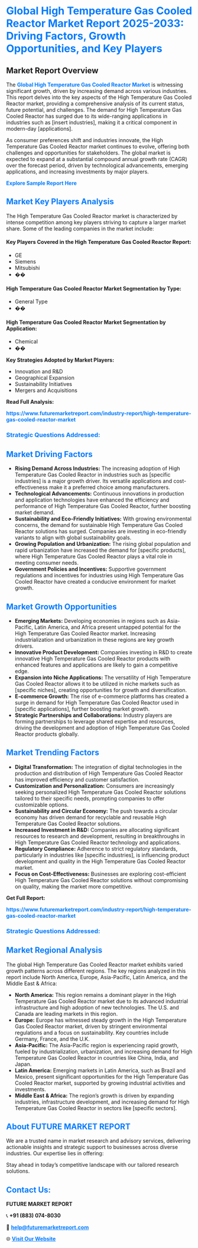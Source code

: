 <h1 style="color: #007BFF;">Global High Temperature Gas Cooled Reactor Market Report 2025-2033: Driving Factors, Growth Opportunities, and Key Players</h1>

<section id="overview">
<h2>Market Report Overview</h2>
<p>The <a href="https://www.futuremarketreport.com/industry-report/high-temperature-gas-cooled-reactor-market" style="color: #007BFF; text-decoration: none;"><strong>Global High Temperature Gas Cooled Reactor Market</strong></a> is witnessing significant growth, driven by increasing demand across various industries. This report delves into the key aspects of the High Temperature Gas Cooled Reactor market, providing a comprehensive analysis of its current status, future potential, and challenges. The demand for High Temperature Gas Cooled Reactor has surged due to its wide-ranging applications in industries such as [insert industries], making it a critical component in modern-day [applications].</p>
<p>As consumer preferences shift and industries innovate, the High Temperature Gas Cooled Reactor market continues to evolve, offering both challenges and opportunities for stakeholders. The global market is expected to expand at a substantial compound annual growth rate (CAGR) over the forecast period, driven by technological advancements, emerging applications, and increasing investments by major players.</p>
</section>

<section id="overview">
<p><a href="https://www.futuremarketreport.com/request-sample/reportId=117645" style="color: #007BFF; text-decoration: none;"><strong>Explore Sample Report Here</strong></a></p>
</section>

<section id="key-players">
<h2 style="color: #007BFF;">Market Key Players Analysis</h2>
<p>The High Temperature Gas Cooled Reactor market is characterized by intense competition among key players striving to capture a larger market share. Some of the leading companies in the market include:</p>
<h4>Key Players Covered in the High Temperature Gas Cooled Reactor Report:</h4>
<ul><li>GE</li><li>Siemens</li><li>Mitsubishi</li><li>��</li></ul>
<h4>High Temperature Gas Cooled Reactor Market Segmentation by Type:</h4>
<ul><li>General Type</li><li>��</li></ul>

<h4>High Temperature Gas Cooled Reactor Market Segmentation by Application:</h4>
<ul><li>Chemical</li><li>��</li></ul>
<p><strong>Key Strategies Adopted by Market Players:</strong></p>
<ul>
<li>Innovation and R&D</li>
<li>Geographical Expansion</li>
<li>Sustainability Initiatives</li>
<li>Mergers and Acquisitions</li>
</ul>
</section>

<section>
<p><strong>Read Full Analysis: </strong></p><a href="https://www.futuremarketreport.com/industry-report/high-temperature-gas-cooled-reactor-market" style="color: #007BFF; text-decoration: none;"><strong>https://www.futuremarketreport.com/industry-report/high-temperature-gas-cooled-reactor-market</strong></a>
<h3 style="color: #007BFF;">Strategic Questions Addressed:</h3>
</section>

<section id="driving-factors">
<h2 style="color: #007BFF;">Market Driving Factors</h2>
<ul>
<li><strong>Rising Demand Across Industries:</strong> The increasing adoption of High Temperature Gas Cooled Reactor in industries such as [specific industries] is a major growth driver. Its versatile applications and cost-effectiveness make it a preferred choice among manufacturers.</li>
<li><strong>Technological Advancements:</strong> Continuous innovations in production and application technologies have enhanced the efficiency and performance of High Temperature Gas Cooled Reactor, further boosting market demand.</li>
<li><strong>Sustainability and Eco-Friendly Initiatives:</strong> With growing environmental concerns, the demand for sustainable High Temperature Gas Cooled Reactor solutions has surged. Companies are investing in eco-friendly variants to align with global sustainability goals.</li>
<li><strong>Growing Population and Urbanization:</strong> The rising global population and rapid urbanization have increased the demand for [specific products], where High Temperature Gas Cooled Reactor plays a vital role in meeting consumer needs.</li>
<li><strong>Government Policies and Incentives:</strong> Supportive government regulations and incentives for industries using High Temperature Gas Cooled Reactor have created a conducive environment for market growth.</li>
</ul>
</section>

<section id="growth-opportunities">
<h2 style="color: #007BFF;">Market Growth Opportunities</h2>
<ul>
<li><strong>Emerging Markets:</strong> Developing economies in regions such as Asia-Pacific, Latin America, and Africa present untapped potential for the High Temperature Gas Cooled Reactor market. Increasing industrialization and urbanization in these regions are key growth drivers.</li>
<li><strong>Innovative Product Development:</strong> Companies investing in R&D to create innovative High Temperature Gas Cooled Reactor products with enhanced features and applications are likely to gain a competitive edge.</li>
<li><strong>Expansion into Niche Applications:</strong> The versatility of High Temperature Gas Cooled Reactor allows it to be utilized in niche markets such as [specific niches], creating opportunities for growth and diversification.</li>
<li><strong>E-commerce Growth:</strong> The rise of e-commerce platforms has created a surge in demand for High Temperature Gas Cooled Reactor used in [specific applications], further boosting market growth.</li>
<li><strong>Strategic Partnerships and Collaborations:</strong> Industry players are forming partnerships to leverage shared expertise and resources, driving the development and adoption of High Temperature Gas Cooled Reactor products globally.</li>
</ul>
</section>

<section id="trending-factors">
<h2 style="color: #007BFF;">Market Trending Factors</h2>
<ul>
<li><strong>Digital Transformation:</strong> The integration of digital technologies in the production and distribution of High Temperature Gas Cooled Reactor has improved efficiency and customer satisfaction.</li>
<li><strong>Customization and Personalization:</strong> Consumers are increasingly seeking personalized High Temperature Gas Cooled Reactor solutions tailored to their specific needs, prompting companies to offer customizable options.</li>
<li><strong>Sustainability and Circular Economy:</strong> The push towards a circular economy has driven demand for recyclable and reusable High Temperature Gas Cooled Reactor solutions.</li>
<li><strong>Increased Investment in R&D:</strong> Companies are allocating significant resources to research and development, resulting in breakthroughs in High Temperature Gas Cooled Reactor technology and applications.</li>
<li><strong>Regulatory Compliance:</strong> Adherence to strict regulatory standards, particularly in industries like [specific industries], is influencing product development and quality in the High Temperature Gas Cooled Reactor market.</li>
<li><strong>Focus on Cost-Effectiveness:</strong> Businesses are exploring cost-efficient High Temperature Gas Cooled Reactor solutions without compromising on quality, making the market more competitive.</li>
</ul>
</section>

<section>
<p><strong>Get Full Report: </strong></p><a href="https://www.futuremarketreport.com/industry-report/high-temperature-gas-cooled-reactor-market" style="color: #007BFF; text-decoration: none;"><strong>https://www.futuremarketreport.com/industry-report/high-temperature-gas-cooled-reactor-market</strong></a>
<h3 style="color: #007BFF;">Strategic Questions Addressed:</h3>
</section>


<section id="regional-analysis">
<h2 style="color: #007BFF;">Market Regional Analysis</h2>
<p>The global High Temperature Gas Cooled Reactor market exhibits varied growth patterns across different regions. The key regions analyzed in this report include North America, Europe, Asia-Pacific, Latin America, and the Middle East & Africa:</p>
<ul>
<li><strong>North America:</strong> This region remains a dominant player in the High Temperature Gas Cooled Reactor market due to its advanced industrial infrastructure and high adoption of new technologies. The U.S. and Canada are leading markets in this region.</li>
<li><strong>Europe:</strong> Europe has witnessed steady growth in the High Temperature Gas Cooled Reactor market, driven by stringent environmental regulations and a focus on sustainability. Key countries include Germany, France, and the U.K.</li>
<li><strong>Asia-Pacific:</strong> The Asia-Pacific region is experiencing rapid growth, fueled by industrialization, urbanization, and increasing demand for High Temperature Gas Cooled Reactor in countries like China, India, and Japan.</li>
<li><strong>Latin America:</strong> Emerging markets in Latin America, such as Brazil and Mexico, present significant opportunities for the High Temperature Gas Cooled Reactor market, supported by growing industrial activities and investments.</li>
<li><strong>Middle East & Africa:</strong> The region’s growth is driven by expanding industries, infrastructure development, and increasing demand for High Temperature Gas Cooled Reactor in sectors like [specific sectors].</li>
</ul>
</section>

<footer>
<h2 style="color: #007BFF;">About FUTURE MARKET REPORT</h2>
<p>We are a trusted name in market research and advisory services, delivering actionable insights and strategic support to businesses across diverse industries. Our expertise lies in offering:</p>

<p>Stay ahead in today’s competitive landscape with our tailored research solutions.</p>

<h2 style="color: #007BFF;">Contact Us:</h2>
<p><strong>FUTURE MARKET REPORT</strong></p>
<p>📞 <strong>+91 (883) 074-8030</strong></p>
<p>📧 <strong><a href="mailto:help@futuremarketreport.com" style="color: #007BFF;">help@futuremarketreport.com</a></strong></p>
<p>🌐 <strong><a href="https://www.futuremarketreport.com/" style="color: #007BFF;">Visit Our Website</a></strong></p>
</footer>